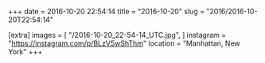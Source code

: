 +++
date = 2016-10-20 22:54:14
title = "2016-10-20"
slug = "2016/2016-10-20T22:54:14"

[extra]
images = [
    "/2016-10-20_22-54-14_UTC.jpg",
]
instagram = "https://instagram.com/p/BLzV5wShThm"
location = "Manhattan, New York"
+++

